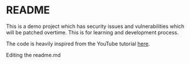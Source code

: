 # README

This is a demo project which has security issues and vulnerabilities which will be patched overtime. This is for learning
and development process.

The code is heavily inspired from the YouTube tutorial [here](https://www.youtube.com/watch?v=PM58NEMJgMw).

Editing the readme.md